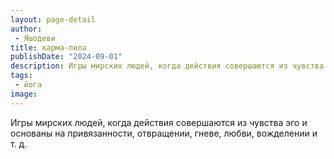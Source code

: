 ```yaml
---
layout: page-detail
author:
 - Яшодеви
title: карма-лила
publishDate: "2024-09-01"
description: Игры мирских людей, когда действия совершаются из чувства эго и основаны на привязанности, отвращении, гневе, любви, вожделении и т. д.
tags:
 - йога
image: 
---
```


Игры мирских людей, когда действия совершаются из чувства эго и основаны на привязанности, отвращении, гневе, любви, вожделении и т. д.

